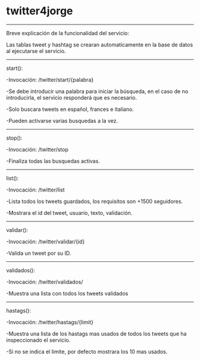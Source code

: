# twitter4jorge
--------------------------------------------------------
Breve explicación de la funcionalidad del servicio:

Las tablas tweet y hashtag se crearan automaticamente en la base de datos al ejecutarse el servicio.

--------------------------------------------------------

start():

-Invocación: /twitter/start/{palabra}

-Se debe introducir una palabra para iniciar la búsqueda, en el caso de no introducirla, el servicio responderá que es necesario.

-Solo buscara tweets en español, frances e italiano.

-Pueden activarse varias busquedas a la vez.

--------------------------------------------------------
stop():

-Invocación: /twitter/stop

-Finaliza todas las busquedas activas.

--------------------------------------------------------
list():

-Invocación: /twitter/list

-Lista todos los tweets guardados, los requisitos son +1500 seguidores.

-Mostrara el id del tweet, usuario, texto, validación.

--------------------------------------------------------

validar():

-Invocación: /twitter/validar/{id}

-Valida un tweet por su ID.

--------------------------------------------------------
validados():

-Invocación: /twitter/validados/

-Muestra una lista con todos los tweets validados

--------------------------------------------------------

hastags():

-Invocación: /twitter/hastags/{limit}

-Muestra una lista de los hastags mas usados de todos los tweets que ha inspeccionado el servicio.

-Si no se indica el limite, por defecto mostrara los 10 mas usados.
